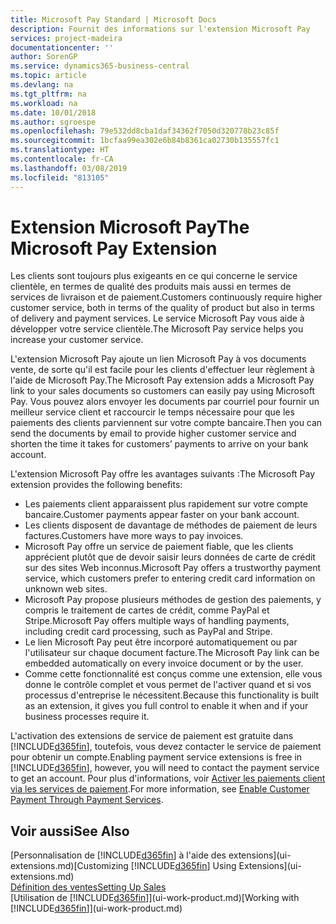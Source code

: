 ```yaml
---
title: Microsoft Pay Standard | Microsoft Docs
description: Fournit des informations sur l'extension Microsoft Pay
services: project-madeira
documentationcenter: ''
author: SorenGP
ms.service: dynamics365-business-central
ms.topic: article
ms.devlang: na
ms.tgt_pltfrm: na
ms.workload: na
ms.date: 10/01/2018
ms.author: sgroespe
ms.openlocfilehash: 79e532dd8cba1daf34362f7050d320778b23c85f
ms.sourcegitcommit: 1bcfaa99ea302e6b84b8361ca02730b135557fc1
ms.translationtype: HT
ms.contentlocale: fr-CA
ms.lasthandoff: 03/08/2019
ms.locfileid: "813105"
---
```

# <a name="the-microsoft-pay-extension"></a><span data-ttu-id="2b98e-103">Extension Microsoft Pay</span><span class="sxs-lookup"><span data-stu-id="2b98e-103">The Microsoft Pay Extension</span></span>
<span data-ttu-id="2b98e-104">Les clients sont toujours plus exigeants en ce qui concerne le service clientèle, en termes de qualité des produits mais aussi en termes de services de livraison et de paiement.</span><span class="sxs-lookup"><span data-stu-id="2b98e-104">Customers continuously require higher customer service, both in terms of the quality of product but also in terms of delivery and payment services.</span></span> <span data-ttu-id="2b98e-105">Le service Microsoft Pay vous aide à développer votre service clientèle.</span><span class="sxs-lookup"><span data-stu-id="2b98e-105">The Microsoft Pay service helps you increase your customer service.</span></span>

<span data-ttu-id="2b98e-106">L'extension Microsoft Pay ajoute un lien Microsoft Pay à vos documents vente, de sorte qu'il est facile pour les clients d'effectuer leur règlement à l'aide de Microsoft Pay.</span><span class="sxs-lookup"><span data-stu-id="2b98e-106">The Microsoft Pay extension adds a Microsoft Pay link to your sales documents so customers can easily pay using Microsoft Pay.</span></span> <span data-ttu-id="2b98e-107">Vous pouvez alors envoyer les documents par courriel pour fournir un meilleur service client et raccourcir le temps nécessaire pour que les paiements des clients parviennent sur votre compte bancaire.</span><span class="sxs-lookup"><span data-stu-id="2b98e-107">Then you can send the documents by email to provide higher customer service and shorten the time it takes for customers’ payments to arrive on your bank account.</span></span>

<span data-ttu-id="2b98e-108">L'extension Microsoft Pay offre les avantages suivants :</span><span class="sxs-lookup"><span data-stu-id="2b98e-108">The Microsoft Pay extension provides the following benefits:</span></span>
- <span data-ttu-id="2b98e-109">Les paiements client apparaissent plus rapidement sur votre compte bancaire.</span><span class="sxs-lookup"><span data-stu-id="2b98e-109">Customer payments appear faster on your bank account.</span></span>
- <span data-ttu-id="2b98e-110">Les clients disposent de davantage de méthodes de paiement de leurs factures.</span><span class="sxs-lookup"><span data-stu-id="2b98e-110">Customers have more ways to pay invoices.</span></span>
- <span data-ttu-id="2b98e-111">Microsoft Pay offre un service de paiement fiable, que les clients apprécient plutôt que de devoir saisir leurs données de carte de crédit sur des sites Web inconnus.</span><span class="sxs-lookup"><span data-stu-id="2b98e-111">Microsoft Pay offers a trustworthy payment service, which customers prefer to entering credit card information on unknown web sites.</span></span>
- <span data-ttu-id="2b98e-112">Microsoft Pay propose plusieurs méthodes de gestion des paiements, y compris le traitement de cartes de crédit, comme PayPal et Stripe.</span><span class="sxs-lookup"><span data-stu-id="2b98e-112">Microsoft Pay offers multiple ways of handling payments, including credit card processing, such as PayPal and Stripe.</span></span>
- <span data-ttu-id="2b98e-113">Le lien Microsoft Pay peut être incorporé automatiquement ou par l'utilisateur sur chaque document facture.</span><span class="sxs-lookup"><span data-stu-id="2b98e-113">The Microsoft Pay link can be embedded automatically on every invoice document or by the user.</span></span>
- <span data-ttu-id="2b98e-114">Comme cette fonctionnalité est conçus comme une extension, elle vous donne le contrôle complet et vous permet de l'activer quand et si vos processus d'entreprise le nécessitent.</span><span class="sxs-lookup"><span data-stu-id="2b98e-114">Because this functionality is built as an extension, it gives you full control to enable it when and if your business processes require it.</span></span>

<span data-ttu-id="2b98e-115">L'activation des extensions de service de paiement est gratuite dans [!INCLUDE[d365fin](includes/d365fin_md.md)], toutefois, vous devez contacter le service de paiement pour obtenir un compte.</span><span class="sxs-lookup"><span data-stu-id="2b98e-115">Enabling payment service extensions is free in [!INCLUDE[d365fin](includes/d365fin_md.md)], however, you will need to contact the payment service to get an account.</span></span> <span data-ttu-id="2b98e-116">Pour plus d'informations, voir [Activer les paiements client via les services de paiement](sales-how-enable-payment-service-extensions.md).</span><span class="sxs-lookup"><span data-stu-id="2b98e-116">For more information, see [Enable Customer Payment Through Payment Services](sales-how-enable-payment-service-extensions.md).</span></span>

## <a name="see-also"></a><span data-ttu-id="2b98e-117">Voir aussi</span><span class="sxs-lookup"><span data-stu-id="2b98e-117">See Also</span></span>
<span data-ttu-id="2b98e-118">[Personnalisation de [!INCLUDE[d365fin](includes/d365fin_md.md)] à l'aide des extensions](ui-extensions.md)</span><span class="sxs-lookup"><span data-stu-id="2b98e-118">[Customizing [!INCLUDE[d365fin](includes/d365fin_md.md)] Using Extensions](ui-extensions.md)</span></span>  
[<span data-ttu-id="2b98e-119">Définition des ventes</span><span class="sxs-lookup"><span data-stu-id="2b98e-119">Setting Up Sales</span></span>](sales-setup-sales.md)  
<span data-ttu-id="2b98e-120">[Utilisation de [!INCLUDE[d365fin](includes/d365fin_md.md)]](ui-work-product.md)</span><span class="sxs-lookup"><span data-stu-id="2b98e-120">[Working with [!INCLUDE[d365fin](includes/d365fin_md.md)]](ui-work-product.md)</span></span>

